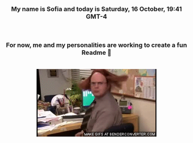 


<div align="center">
<h3 >My name is Sofia and today is Saturday, 16 October, 19:41 GMT-4</h3><br>
<h3 >For now, me and my personalities are working to create a fun Readme 👋
</h3><br>
<img src='img/dwight.gif' alt='working...'/>
</div>
